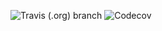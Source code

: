 ![Travis (.org) branch](https://img.shields.io/travis/cbr9/alfred)
![Codecov](https://img.shields.io/codecov/c/github/cbr9/alfred)
